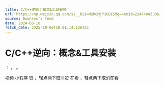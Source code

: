 ```yaml
---
title: C/C++逆向：概念&工具安装
url: https://mp.weixin.qq.com/s?__biz=Mzk0MjY1ODE5Mg==&mid=2247484350&idx=1&sn=bae50ff8ef2df8f63632106f52daf334
source: Doonsec's feed
date: 2024-08-18
fetch_date: 2025-10-06T18:01:14.126435
---
```


# C/C++逆向：概念&工具安装

：
，
。

视频
小程序
赞
，轻点两下取消赞
在看
，轻点两下取消在看